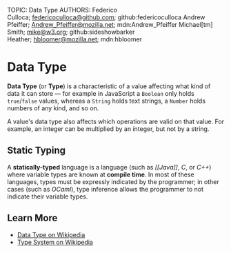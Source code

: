 TOPIC: Data Type
AUTHORS: Federico Culloca; federicoculloca@github.com; github:federicoculloca
         Andrew Pfeiffer; Andrew_Pfeiffer@mozilla.net; mdn:Andrew_Pfeiffer
         Michael[tm] Smith; mike@w3.org; github:sideshowbarker
         Heather; hbloomer@mozilla.net; mdn:hbloomer

# Data Type

**Data Type**  (or **Type**) is a characteristic of a value affecting what kind of data it can
store — for example in JavaScript a `Boolean` only holds `true`/`false` values, whereas a
`String` holds text strings, a `Number` holds numbers of any kind, and so on.

A value's data type also affects which operations are valid on that value. For example, an integer
can be multiplied by an integer, but not by a string.

## Static Typing

A **statically-typed** language is a language (such as *[[Java]]*, *C*, or *C++*) where variable
types are known at **compile time**. In most of these languages, types must be expressly indicated
by the programmer; in other cases (such as *OCaml*),
type inference allows the programmer to not indicate their variable types.

## Learn More

- [Data Type on Wikipedia](https://en.wikipedia.org/wiki/Data%20type)
- [Type System on Wikipedia](https://en.wikipedia.org/wiki/Type%20system)
